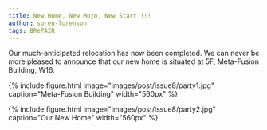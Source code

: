 ```yaml
---
title: New Home, New Mojo, New Start !!!
author: soren-lorenson
tags: BRePAIR
---
```


Our much-anticipated relocation has now been completed. We can never be more pleased to announce that our new home is situated at 5F, Meta-Fusion Building, W16.

{% include figure.html image="images/post/issue8/party1.jpg" caption="Meta-Fusion Building" width="560px" %}

{% include figure.html image="images/post/issue8/party2.jpg" caption="Our New Home" width="560px" %}
